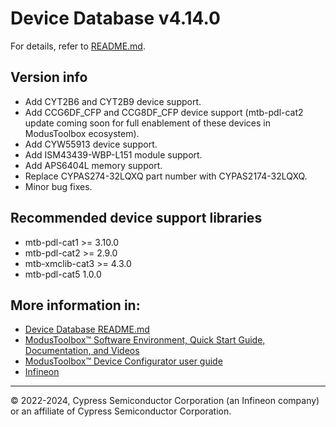# Device Database v4.14.0
For details, refer to [README.md](./README.md).

## Version info
* Add CYT2B6 and CYT2B9 device support.
* Add CCG6DF_CFP and CCG8DF_CFP device support (mtb-pdl-cat2 update coming soon for full enablement of these devices in ModusToolbox ecosystem).
* Add CYW55913 device support.
* Add ISM43439-WBP-L151 module support.
* Add APS6404L memory support.
* Replace CYPAS274-32LQXQ part number with CYPAS2174-32LQXQ.
* Minor bug fixes.

## Recommended device support libraries
* mtb-pdl-cat1 >= 3.10.0
* mtb-pdl-cat2 >= 2.9.0
* mtb-xmclib-cat3 >= 4.3.0
* mtb-pdl-cat5 1.0.0


## More information in:
* [Device Database README.md](./README.md)
* [ModusToolbox™ Software Environment, Quick Start Guide, Documentation, and Videos](https://www.infineon.com/cms/en/design-support/tools/sdk/modustoolbox-software)
* [ModusToolbox™ Device Configurator user guide](https://www.infineon.com/ModusToolboxDeviceConfig)
* [Infineon](https://www.infineon.com)

---
© 2022-2024, Cypress Semiconductor Corporation (an Infineon company) or an affiliate of Cypress Semiconductor Corporation.
